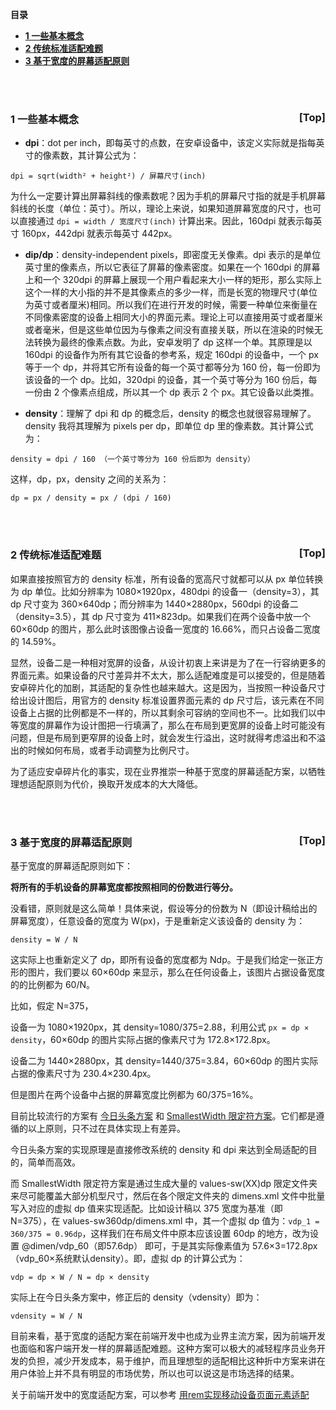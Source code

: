 <a name="index">**目录**</a>

- <a href="#ch1">**1 一些基本概念**</a>
- <a href="#ch2">**2 传统标准适配难题**</a>
- <a href="#ch3">**3 基于宽度的屏幕适配原则**</a>

<br>
<br>

### <a name="ch1">1 一些基本概念</a><a style="float:right;text-decoration:none;" href="#index">[Top]</a>

- **dpi**：dot per inch，即每英寸的点数，在安卓设备中，该定义实际就是指每英寸的像素数，其计算公式为：

```
dpi = sqrt(width² + height²) / 屏幕尺寸(inch)
```

为什么一定要计算出屏幕斜线的像素数呢？因为手机的屏幕尺寸指的就是手机屏幕斜线的长度（单位：英寸）。所以，理论上来说，如果知道屏幕宽度的尺寸，也可以直接通过 `dpi = width / 宽度尺寸(inch)` 计算出来。因此，160dpi 就表示每英寸 160px，442dpi 就表示每英寸 442px。

- **dip/dp**：density-independent pixels，即密度无关像素。dpi 表示的是单位英寸里的像素点，所以它表征了屏幕的像素密度。如果在一个 160dpi 的屏幕上和一个 320dpi 的屏幕上展现一个用户看起来大小一样的矩形，那么实际上这个一样的大小指的并不是其像素点的多少一样，而是长宽的物理尺寸(单位为英寸或者厘米)相同。所以我们在进行开发的时候，需要一种单位来衡量在不同像素密度的设备上相同大小的界面元素。理论上可以直接用英寸或者厘米或者毫米，但是这些单位因为与像素之间没有直接关联，所以在渲染的时候无法转换为最终的像素点数。为此，安卓发明了 dp 这样一个单。其原理是以 160dpi 的设备作为所有其它设备的参考系，规定 160dpi 的设备中，一个 px 等于一个 dp，并将其它所有设备的每一个英寸都等分为 160 份，每一份即为该设备的一个 dp。比如，320dpi 的设备，其一个英寸等分为 160 份后，每一份由 2 个像素点组成，所以其一个 dp 表示 2 个 px。其它设备以此类推。

- **density**：理解了 dpi 和 dp 的概念后，density 的概念也就很容易理解了。density 我将其理解为 pixels per dp，即单位 dp 里的像素数。其计算公式为：

```
density = dpi / 160 （一个英寸等分为 160 份后即为 density）
```

这样，dp，px，density 之间的关系为：

```
dp = px / density = px / (dpi / 160)
```

<br>
<br>

### <a name="ch2">2 传统标准适配难题</a><a style="float:right;text-decoration:none;" href="#index">[Top]</a>

如果直接按照官方的 density 标准，所有设备的宽高尺寸就都可以从 px 单位转换为 dp 单位。比如分辨率为 1080×1920px，480dpi 的设备一（density=3），其 dp 尺寸变为 360×640dp；而分辨率为 1440×2880px，560dpi 的设备二（density=3.5），其 dp 尺寸变为 411×823dp。如果我们在两个设备中放一个 60×60dp 的图片，那么此时该图像占设备一宽度的 16.66%，而只占设备二宽度的 14.59%。

显然，设备二是一种相对宽屏的设备，从设计初衷上来讲是为了在一行容纳更多的界面元素。如果设备的尺寸差异并不太大，那么适配难度是可以接受的，但是随着安卓碎片化的加剧，其适配的复杂性也越来越大。这是因为，当按照一种设备尺寸给出设计图后，用官方的 density 标准设置界面元素的 dp 尺寸后，该元素在不同设备上占据的比例都是不一样的，所以其剩余可容纳的空间也不一。比如我们以中等宽度的屏幕作为设计图把一行填满了，那么在布局到更宽屏的设备上时可能没有问题，但是布局到更窄屏的设备上时，就会发生行溢出，这时就得考虑溢出和不溢出的时候如何布局，或者手动调整为比例尺寸。

为了适应安卓碎片化的事实，现在业界推崇一种基于宽度的屏幕适配方案，以牺牲理想适配原则为代价，换取开发成本的大大降低。

<br>
<br>

### <a name="ch3">3 基于宽度的屏幕适配原则</a><a style="float:right;text-decoration:none;" href="#index">[Top]</a>

基于宽度的屏幕适配原则如下：

**将所有的手机设备的屏幕宽度都按照相同的份数进行等分。**

没看错，原则就是这么简单！具体来说，假设等分的份数为 N（即设计稿给出的屏幕宽度），任意设备的宽度为 W(px)，于是重新定义该设备的 density 为：

```
density = W / N
```

这实际上也重新定义了 dp，即所有设备的宽度都为 Ndp。于是我们给定一张正方形的图片，我们要以 60×60dp 来显示，那么在任何设备上，该图片占据设备宽度的的比例都为 60/N。

比如，假定 N=375，

设备一为 1080×1920px，其 density=1080/375=2.88，利用公式 `px = dp × density`，60×60dp 的图片实际占据的像素尺寸为 172.8×172.8px。

设备二为 1440×2880px，其 density=1440/375=3.84，60×60dp 的图片实际占据的像素尺寸为 230.4×230.4px。

但是图片在两个设备中占据的屏幕宽度比例都为 60/375=16%。

目前比较流行的方案有 [今日头条方案](https://mp.weixin.qq.com/s/d9QCoBP6kV9VSWvVldVVwA) 和 [SmallestWidth 限定符方案](https://www.jianshu.com/p/2aded8bb6ede)。它们都是遵循的以上原则，只不过在具体实现上有差异。

今日头条方案的实现原理是直接修改系统的 density 和 dpi 来达到全局适配的目的，简单而高效。

而 SmallestWidth 限定符方案是通过生成大量的 values-sw(XX)dp 限定文件夹来尽可能覆盖大部分机型尺寸，然后在各个限定文件夹的 dimens.xml 文件中批量写入对应的虚拟 dp 值来实现适配。比如设计稿以 375 宽度为基准（即 N=375），在 values-sw360dp/dimens.xml 中，其一个虚拟 dp 值为：`vdp_1 = 360/375 = 0.96dp`，这样我们在布局文件中原本应该设置 60dp 的地方，改为设置 @dimen/vdp_60（即57.6dp） 即可，于是其实际像素值为 57.6×3=172.8px（vdp_60×系统默认density）。即，虚拟 dp 的计算公式为：

```
vdp = dp × W / N = dp × density
```

实际上在今日头条方案中，修正后的 density（vdensity）即为：

```
vdensity = W / N
```

目前来看，基于宽度的适配方案在前端开发中也成为业界主流方案，因为前端开发也面临和客户端开发一样的屏幕适配难题。这种方案可以极大的减轻程序员业务开发的负担，减少开发成本，易于维护，而且理想型的适配相比这种折中方案来讲在用户体验上并不具有明显的市场优势，所以也可以说这是市场选择的结果。

关于前端开发中的宽度适配方案，可以参考 [用rem实现移动设备页面元素适配](https://github.com/huanzhiyazi/articles/issues/3)










































